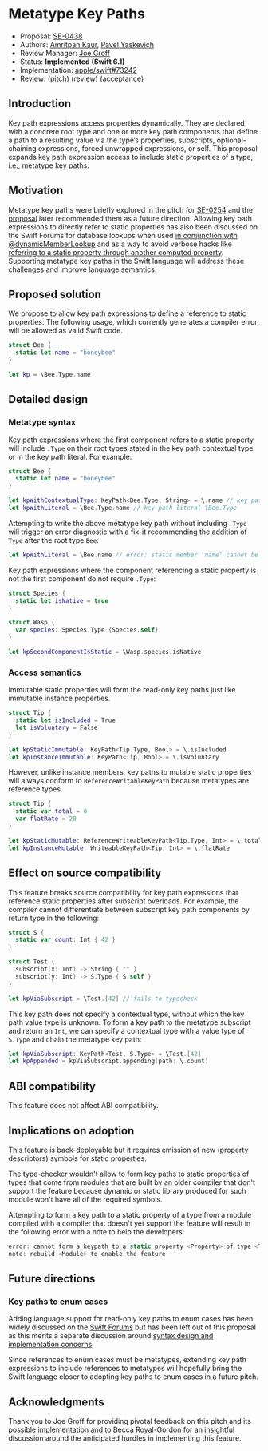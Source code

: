 # Metatype Key Paths

* Proposal: [SE-0438](0438-metatype-keypath.md)
* Authors: [Amritpan Kaur](https://github.com/amritpan), [Pavel Yaskevich](https://github.com/xedin)
* Review Manager: [Joe Groff](https://github.com/jckarter)
* Status: **Implemented (Swift 6.1)**
* Implementation: [apple/swift#73242](https://github.com/apple/swift/pull/73242)
* Review: ([pitch](https://forums.swift.org/t/pitch-metatype-keypaths/70767)) ([review](https://forums.swift.org/t/se-0438-metatype-keypaths/72172)) ([acceptance](https://forums.swift.org/t/accepted-se-0438-metatype-keypaths/72878))

## Introduction

Key path expressions access properties dynamically. They are declared with a concrete root type and one or more key path components that define a path to a resulting value via the type’s properties, subscripts, optional-chaining expressions, forced unwrapped expressions, or self. This proposal expands key path expression access to include static properties of a type, i.e., metatype key paths.

## Motivation

Metatype key paths were briefly explored in the pitch for [SE-0254](https://forums.swift.org/t/pitch-static-and-class-subscripts/21850) and the [proposal](https://github.com/apple/swift-evolution/blob/main/proposals/0254-static-subscripts.md#metatype-key-paths) later recommended them as a future direction. Allowing key path expressions to directly refer to static properties has also been discussed on the Swift Forums for database lookups when used [in conjunction with @dynamicMemberLookup](https://forums.swift.org/t/dynamic-key-path-member-lookup-cannot-refer-to-static-member/30212) and as a way to avoid verbose hacks like [referring to a static property through another computed property](https://forums.swift.org/t/key-path-cannot-refer-to-static-member/28055). Supporting metatype key paths in the Swift language will address these challenges and improve language semantics.

## Proposed solution

We propose to allow key path expressions to define a reference to static properties. The following usage, which currently generates a compiler error, will be allowed as valid Swift code.

```swift
struct Bee {
  static let name = "honeybee"
}

let kp = \Bee.Type.name
```

## Detailed design

### Metatype syntax

Key path expressions where the first component refers to a static property will include `.Type` on their root types stated in the key path contextual type or in the key path literal. For example:

```swift
struct Bee {
  static let name = "honeybee"
}

let kpWithContextualType: KeyPath<Bee.Type, String> = \.name // key path contextual root type of Bee.Type
let kpWithLiteral = \Bee.Type.name // key path literal \Bee.Type
```

Attempting to write the above metatype key path without including `.Type` will trigger an error diagnostic with a fix-it recommending the addition of `Type` after the root type `Bee`:

```swift
let kpWithLiteral = \Bee.name // error: static member 'name' cannot be used on instance of type 'Bee'
```

Key path expressions where the component referencing a static property is not the first component do not require `.Type`:
```swift
struct Species {
  static let isNative = true
}

struct Wasp {
  var species: Species.Type {Species.self}
}

let kpSecondComponentIsStatic = \Wasp.species.isNative
```
### Access semantics

Immutable static properties will form the read-only key paths just like immutable instance properties.
```swift
struct Tip {
  static let isIncluded = True
  let isVoluntary = False
}

let kpStaticImmutable: KeyPath<Tip.Type, Bool> = \.isIncluded 
let kpInstanceImmutable: KeyPath<Tip, Bool> = \.isVoluntary 
```
However, unlike instance members, key paths to mutable static properties will always conform to `ReferenceWritableKeyPath` because metatypes are reference types.
```swift
struct Tip {
  static var total = 0
  var flatRate = 20
}

let kpStaticMutable: ReferenceWriteableKeyPath<Tip.Type, Int> = \.total 
let kpInstanceMutable: WriteableKeyPath<Tip, Int> = \.flatRate 
```
## Effect on source compatibility

This feature breaks source compatibility for key path expressions that reference static properties after subscript overloads. For example, the compiler cannot differentiate between subscript key path components by return type in the following:

```swift
struct S {
  static var count: Int { 42 }
}

struct Test {
  subscript(x: Int) -> String { "" }
  subscript(y: Int) -> S.Type { S.self }
}

let kpViaSubscript = \Test.[42] // fails to typecheck
```

This key path does not specify a contextual type, without which the key path value type is unknown. To form a key path to the metatype subscript and return an `Int`, we can specify a contextual type with a value type of `S.Type` and chain the metatype key path: 

```swift
let kpViaSubscript: KeyPath<Test, S.Type> = \Test.[42]
let kpAppended = kpViaSubscript.appending(path: \.count)
```

## ABI compatibility

This feature does not affect ABI compatibility.

## Implications on adoption

This feature is back-deployable but it requires emission of new (property descriptors) symbols for static properties.

The type-checker wouldn't allow to form key paths to static properties of types that come from modules that are built by an older compiler that don't support the feature because dynamic or static library produced for such module won't have all of the required symbols.

Attempting to form a key path to a static property of a type from a module compiled with a compiler that doesn't yet support the feature will result in the following error with a note to help the developers:

```swift
error: cannot form a keypath to a static property <Property> of type <Type>
note: rebuild <Module> to enable the feature
```

## Future directions

### Key paths to enum cases

Adding language support for read-only key paths to enum cases has been widely discussed on the [Swift Forums](https://forums.swift.org/t/enum-case-key-paths-an-update/68436) but has been left out of this proposal as this merits a separate discussion around [syntax design and implementation concerns](https://forums.swift.org/t/enum-case-keypaths/60899/32).

Since references to enum cases must be metatypes, extending key path expressions to include references to metatypes will hopefully bring the Swift language closer to adopting key paths to enum cases in a future pitch.

## Acknowledgments

Thank you to Joe Groff for providing pivotal feedback on this pitch and its possible implementation and to Becca Royal-Gordon for an insightful discussion around the anticipated hurdles in implementing this feature.
